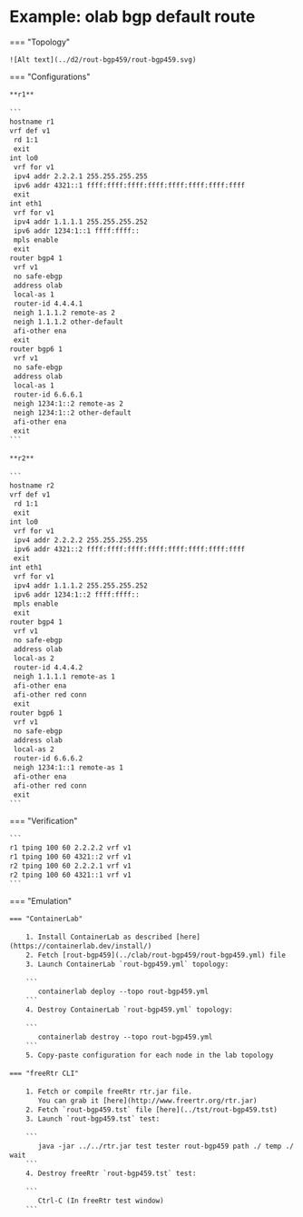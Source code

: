 # Example: olab bgp default route

=== "Topology"

    ![Alt text](../d2/rout-bgp459/rout-bgp459.svg)

=== "Configurations"

    **r1**

    ```
    hostname r1
    vrf def v1
     rd 1:1
     exit
    int lo0
     vrf for v1
     ipv4 addr 2.2.2.1 255.255.255.255
     ipv6 addr 4321::1 ffff:ffff:ffff:ffff:ffff:ffff:ffff:ffff
     exit
    int eth1
     vrf for v1
     ipv4 addr 1.1.1.1 255.255.255.252
     ipv6 addr 1234:1::1 ffff:ffff::
     mpls enable
     exit
    router bgp4 1
     vrf v1
     no safe-ebgp
     address olab
     local-as 1
     router-id 4.4.4.1
     neigh 1.1.1.2 remote-as 2
     neigh 1.1.1.2 other-default
     afi-other ena
     exit
    router bgp6 1
     vrf v1
     no safe-ebgp
     address olab
     local-as 1
     router-id 6.6.6.1
     neigh 1234:1::2 remote-as 2
     neigh 1234:1::2 other-default
     afi-other ena
     exit
    ```

    **r2**

    ```
    hostname r2
    vrf def v1
     rd 1:1
     exit
    int lo0
     vrf for v1
     ipv4 addr 2.2.2.2 255.255.255.255
     ipv6 addr 4321::2 ffff:ffff:ffff:ffff:ffff:ffff:ffff:ffff
     exit
    int eth1
     vrf for v1
     ipv4 addr 1.1.1.2 255.255.255.252
     ipv6 addr 1234:1::2 ffff:ffff::
     mpls enable
     exit
    router bgp4 1
     vrf v1
     no safe-ebgp
     address olab
     local-as 2
     router-id 4.4.4.2
     neigh 1.1.1.1 remote-as 1
     afi-other ena
     afi-other red conn
     exit
    router bgp6 1
     vrf v1
     no safe-ebgp
     address olab
     local-as 2
     router-id 6.6.6.2
     neigh 1234:1::1 remote-as 1
     afi-other ena
     afi-other red conn
     exit
    ```

=== "Verification"

    ```
    r1 tping 100 60 2.2.2.2 vrf v1
    r1 tping 100 60 4321::2 vrf v1
    r2 tping 100 60 2.2.2.1 vrf v1
    r2 tping 100 60 4321::1 vrf v1
    ```

=== "Emulation"

    === "ContainerLab"

        1. Install ContainerLab as described [here](https://containerlab.dev/install/)  
        2. Fetch [rout-bgp459](../clab/rout-bgp459/rout-bgp459.yml) file  
        3. Launch ContainerLab `rout-bgp459.yml` topology:  

        ```
           containerlab deploy --topo rout-bgp459.yml  
        ```
        4. Destroy ContainerLab `rout-bgp459.yml` topology:  

        ```
           containerlab destroy --topo rout-bgp459.yml  
        ```
        5. Copy-paste configuration for each node in the lab topology

    === "freeRtr CLI"

        1. Fetch or compile freeRtr rtr.jar file.  
           You can grab it [here](http://www.freertr.org/rtr.jar)  
        2. Fetch `rout-bgp459.tst` file [here](../tst/rout-bgp459.tst)  
        3. Launch `rout-bgp459.tst` test:  

        ```
           java -jar ../../rtr.jar test tester rout-bgp459 path ./ temp ./ wait
        ```
        4. Destroy freeRtr `rout-bgp459.tst` test:  

        ```
           Ctrl-C (In freeRtr test window)
        ```

